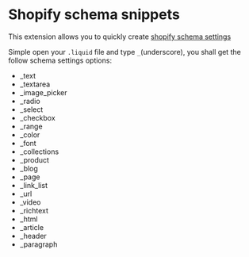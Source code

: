 # Shopify schema snippets

This extension allows you to quickly create [shopify schema settings](https://help.shopify.com/en/themes/development/theme-editor/settings-schema)

Simple open your `.liquid` file and type `_`(underscore), you shall get the follow schema settings options:

* _text
* _textarea
* _image_picker
* _radio
* _select
* _checkbox
* _range
* _color
* _font
* _collections
* _product
* _blog
* _page
* _link_list
* _url
* _video
* _richtext
* _html
* _article
* _header
* _paragraph
